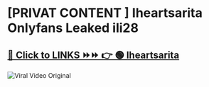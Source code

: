 
 # [PRIVAT CONTENT ] Iheartsarita Onlyfans Leaked ili28

## <h2><a href="https://clipsfans.com/Iheartsarita&ref=git">🔗 Click to LINKS ⏩⏩ 👉 🟢 Iheartsarita </a></h2>

<a href="https://clipsfans.com/Iheartsarita&ref=git" rel="nofollow" data-target="animated-image.originalLink"><img src="https://i.ibb.co.com/xMMVF88/686577567.gif" alt="Viral Video Original" style="max-width: 100%; display: inline-block;" data-target="animated-image.originalImage"></a>

